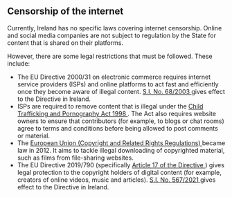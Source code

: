 ##  Censorship of the internet

Currently, Ireland has no specific laws covering internet censorship. Online
and social media companies are not subject to regulation by the State for
content that is shared on their platforms.

However, there are some legal restrictions that must be followed. These
include:

  * The EU Directive 2000/31 on electronic commerce requires internet service providers (ISPs) and online platforms to act fast and efficiently once they become aware of illegal content. [ S.I. No. 68/2003 ](http://www.irishstatutebook.ie/eli/2003/si/68/made/en/print) gives effect to the Directive in Ireland. 
  * ISPs are required to remove content that is illegal under the [ Child Trafficking and Pornography Act 1998 ](http://www.irishstatutebook.ie/eli/1998/act/22/enacted/en/html) . The Act also requires website owners to ensure that contributors (for example, to blogs or chat rooms) agree to terms and conditions before being allowed to post comments or material. 
  * The [ European Union (Copyright and Related Rights Regulations) ](http://www.irishstatutebook.ie/eli/2012/si/59/made/en/print?q=copyright) became law in 2012. It aims to tackle illegal downloading of copyrighted material, such as films from file-sharing websites. 
  * The EU Directive 2019/790 (specifically [ Article 17 of the Directive ](https://ec.europa.eu/newsroom/dae/redirection/document/76681) ) gives legal protection to the copyright holders of digital content (for example, creators of online videos, music and articles). [ S.I. No. 567/2021 ](https://www.irishstatutebook.ie/eli/2021/si/567/made/en/pdf) gives effect to the Directive in Ireland. 
